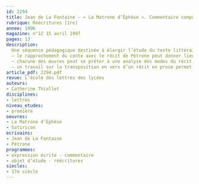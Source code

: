 ```yaml
---
id: 2294
title: Jean de La Fontaine – « La Matrone d’Éphèse ». Commentaire composé 
rubrique: Réécritures [1re]
annee: 1996
magazine: n°12 15 avril 1997
pages: 13
description: 
  Une séquence pédagogique destinée à élargir l’étude du texte littéraire vers des objectifs culturels – 
  – le rapprochement du conte avec le récit de Pétrone peut donner lieu à une initiation à l’intertextualité ;
  – chacune des œuvres peut se prêter à une analyse des modes du récit, étude des temps de la narration, insertion des différents discours, place et fonction du conteur ;
  – un travail sur la transposition en vers d’un récit en prose permet de souligner les libertés prises par La Fontaine avec son modèle et les différents effets ajoutés par le poète.
article_pdf: 2294.pdf
revue: L’école des lettres des lycées
auteurs:
- Catherine Thiollet
disciplines:
- lettres
niveau_etudes:
- première
oeuvres:
- La Matrone d’Éphèse
- Satiricon
ecrivains:
- Jean de La Fontaine
- Pétrone
programmes:
- expression écrite - commentaire
- objet d’étude - réécritures
siecles:
- 17e siècle
---
```

